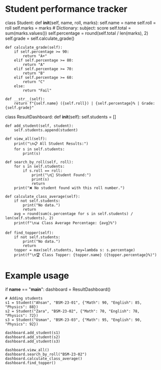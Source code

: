 # Student performance tracker

class Student:
    def __init__(self, name, roll, marks):
        self.name = name
        self.roll = roll
        self.marks = marks  # Dictionary: subject: score
        self.total = sum(marks.values())
        self.percentage = round(self.total / len(marks), 2)
        self.grade = self.calculate_grade()

    def calculate_grade(self):
        if self.percentage >= 90:
            return "A+"
        elif self.percentage >= 80:
            return "A"
        elif self.percentage >= 70:
            return "B"
        elif self.percentage >= 60:
            return "C"
        else:
            return "Fail"

    def __str__(self):
        return f"{self.name} ({self.roll}) | {self.percentage}% | Grade: {self.grade}"


class ResultDashboard:
    def __init__(self):
        self.students = []

    def add_student(self, student):
        self.students.append(student)

    def view_all(self):
        print("\n📋 All Student Results:")
        for s in self.students:
            print(s)

    def search_by_roll(self, roll):
        for s in self.students:
            if s.roll == roll:
                print("\n🎯 Student Found:")
                print(s)
                return
        print("❌ No student found with this roll number.")

    def calculate_class_average(self):
        if not self.students:
            print("No data.")
            return
        avg = round(sum(s.percentage for s in self.students) / len(self.students), 2)
        print(f"\n📊 Class Average Percentage: {avg}%")

    def find_topper(self):
        if not self.students:
            print("No data.")
            return
        topper = max(self.students, key=lambda s: s.percentage)
        print(f"\n🏆 Class Topper: {topper.name} ({topper.percentage}%)")


# Example usage
if __name__ == "__main__":
    dashboard = ResultDashboard()

    # Adding students
    s1 = Student("Ahsan", "BSM-23-01", {"Math": 90, "English": 85, "Physics": 88})
    s2 = Student("Zara", "BSM-23-02", {"Math": 70, "English": 78, "Physics": 72})
    s3 = Student("Usman", "BSM-23-03", {"Math": 95, "English": 90, "Physics": 92})

    dashboard.add_student(s1)
    dashboard.add_student(s2)
    dashboard.add_student(s3)

    dashboard.view_all()
    dashboard.search_by_roll("BSM-23-02")
    dashboard.calculate_class_average()
    dashboard.find_topper()

